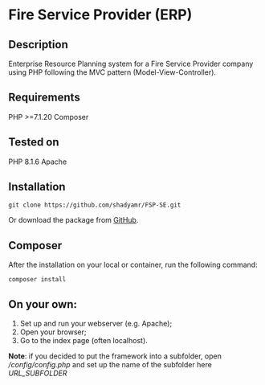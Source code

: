 # Fire Service Provider (ERP)

## Description
Enterprise Resource Planning system for a Fire Service Provider company using PHP following the MVC pattern (Model-View-Controller).

## Requirements
PHP >=7.1.20 
Composer

## Tested on 
PHP 8.1.6 Apache

## Installation
```
git clone https://github.com/shadyamr/FSP-SE.git
```
Or download the package from [GitHub](https://github.com/shadyamr/FSP-SE).

## Composer
After the installation on your local or container, run the following command:
```
composer install
```

## On your own:
1. Set up and run your webserver (e.g. Apache);
2. Open your browser;
3. Go to the index page (often localhost).

**Note**: if you decided to put the framework into a subfolder, open */config/config.php* and set up the name of the subfolder here *URL_SUBFOLDER*